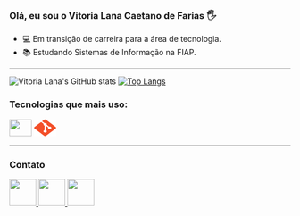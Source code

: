 ### Olá, eu sou o Vitoria Lana Caetano de Farias 🖐️
- 💻 Em transição de carreira para a área de tecnologia.
- 📚 Estudando Sistemas de Informação na FIAP.

<hr style="background-color: darkgray; border-radius: 3px; ">

 <img alt="Vitoria Lana's GitHub stats" src="https://github-readme-stats.vercel.app/api?username=vickyeqq&show_icons=true&theme=dracula">
 <a href="https://github.com/vickyeqq/github-readme-stats">
  <img alt="Top Langs" src="https://github-readme-stats.vercel.app/api/top-langs/?username=vickyeqq&layout=donut&theme=dracula">
 </a>

### Tecnologias que mais uso:
<div style="display: inline-block;">
  <img height="30" width="40" src="https://user-images.githubusercontent.com/74669052/211087011-aeaceb87-67f7-4978-a428-769ed7af68c5.svg" />
  <img height="30" width="40" src="https://github.com/devicons/devicon/blob/v2.15.1/icons/git/git-original.svg" />
</div>

<hr style="background-color: darkgray; border-radius: 3px; ">

### Contato
<div style="display: inline_block" >
  <a href="https://www.linkedin.com/in/vitorialana/">
    <img src="https://i.ibb.co/Kx2GSrT/linkedin.png" width="48px" height="48px">
  </a>
  <a href="mailto:vit_lana@hotmail.com">
    <img src="https://cdn.icon-icons.com/icons2/2642/PNG/512/google_mail_gmail_logo_icon_159346.png" width="48px" height="48px"/>
  </a>
  <a href="https://wa.me/5511968702939">
   <img src="https://cdn.icon-icons.com/icons2/2429/PNG/512/whatsapp_logo_icon_147205.png" width="48px" height="48px"/>
  </a>  
</div>

